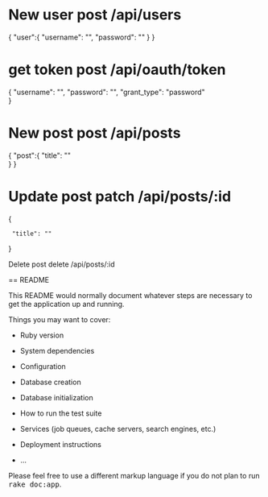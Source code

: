 

New user
post /api/users
=======================
{
    "user":{
     "username": "",
     "password": ""
    }
}


get token
post /api/oauth/token
=======================
{
     "username": "",
     "password": "",
     "grant_type": "password"   
}

New post
post /api/posts
========================
{
    "post":{
     "title": ""   
    }
}

Update post
patch /api/posts/:id
========================
{

     "title": ""   
}

Delete post
delete /api/posts/:id











== README

This README would normally document whatever steps are necessary to get the
application up and running.

Things you may want to cover:

* Ruby version

* System dependencies

* Configuration

* Database creation

* Database initialization

* How to run the test suite

* Services (job queues, cache servers, search engines, etc.)

* Deployment instructions

* ...


Please feel free to use a different markup language if you do not plan to run
<tt>rake doc:app</tt>.
